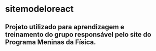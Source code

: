 # sitemodeloreact

<h2> Projeto utilizado para aprendizagem e treinamento do grupo responsável pelo site do Programa Meninas da Física. </h2>
